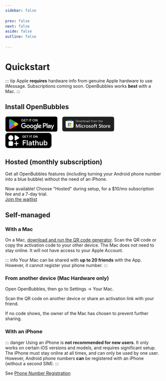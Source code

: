 ```yaml
---
sidebar: false

prev: false
next: false
aside: false
outline: false

---
```


<script setup>
    import { ref, onMounted } from 'vue'

    const subscriptionAvailable = ref(false)
    onMounted(async () => {
        const res = await fetch('https://hw.openbubbles.app/status');
        subscriptionAvailable.value = (await res.json()).available
    })
</script>

<style>
    .getbtn {
        height: 50px;
        display: inline;
        padding-right: 10px;
    }
</style>

# Quickstart

::: tip
Apple **requires** hardware info from genuine Apple hardware to use iMessage. Subscriptions coming soon. OpenBubbles works **best** with a Mac.
:::

## Install OpenBubbles
<a href="https://play.google.com/store/apps/details?id=com.openbubbles.messaging"><img src="/google_play_badge.png" class="getbtn" /></a>
<a href="https://apps.microsoft.com/store/detail/9PJMSNSQD0FV"><img src="/get-ms.svg" class="getbtn" /></a>
<a href="https://flathub.org/apps/app.openbubbles.OpenBubbles"><img src="/badge-flathub.svg" class="getbtn" /></a>

## Hosted (monthly subscription)

Get all OpenBubbles features (including turning your Android phone number into a blue bubble) without the need of an iPhone.

<div v-if="subscriptionAvailable">
Now available! Choose "Hosted" during setup, for a $10/mo subscription fee and a 7-day trial.
</div>
<div v-else>
<a href="/waitlist.html">Join the waitlist</a>
</div>

## Self-managed

### With a Mac

On a Mac, [download and run the QR code generator](https://github.com/OpenBubbles/Mac-Hardware-Info/releases/latest/download/Mac.Hardware.Info.zip). Scan the QR code or copy the activation code to your other device. The Mac does not need to stay online. It will not have access to your Apple Account.

::: info
Your Mac can be shared with **up to 20 friends** with the App. However, it cannot register your phone number.
:::

### From another device (Mac Hardware only)
Open OpenBubbles, then go to Settings -> Your Mac.

Scan the QR code on another device or share an activation link with your friend.

If no code shows, the owner of the Mac has chosen to prevent further sharing.

### With an iPhone <Badge type="danger" text="caution" />
::: danger
Using an iPhone is **not recommended for new users**. It only works on certain iOS versions and models, and requires significant setup. The iPhone must stay online at all times, and can only be used by one user. However, Android phone numbers **can** be registered with an iPhone (without a second SIM).
:::

See [Phone Number Registration](/docs/pnr)



